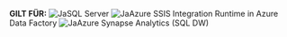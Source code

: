 <Token>**GILT FÜR:** ![Ja](media/yes-icon.png)SQL Server ![Ja](media/yes-icon.png)Azure SSIS Integration Runtime in Azure Data Factory</Token> ![Ja](media/yes-icon.png)Azure Synapse Analytics (SQL DW)
